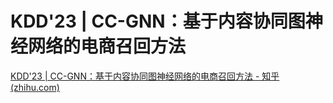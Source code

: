 # KDD'23 | CC-GNN：基于内容协同图神经网络的电商召回方法

[KDD'23 | CC-GNN：基于内容协同图神经网络的电商召回方法 - 知乎 (zhihu.com)](https://zhuanlan.zhihu.com/p/655950271)